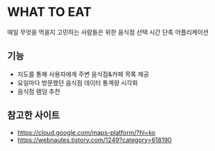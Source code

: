 # WHAT TO EAT
매일 무엇을 먹을지 고민하는 사람들은 위한 음식점 선택 시간 단축 어플리케이션  

## 기능
* 지도를 통해 사용자에게 주변 음식점&카페 목록 제공 
* 요일마다 방문했던 음식점 데이터 통계량 시각화
* 음식점 램덤 추천 

## 참고한 사이트
- https://cloud.google.com/maps-platform/?hl=ko
- https://webnautes.tistory.com/1249?category=618190
